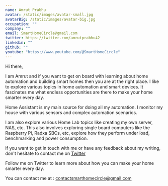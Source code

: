```yaml
---
name: Amrut Prabhu
avatar: /static/images/avatar-small.jpg
avatarBig: /static/images/avatar-big.jpg
occupation: ""
company: ""
email: SmartHomeCircle@gmail.com
twitter: https://twitter.com/amrutprabhu42
linkedin: ""
github: ""
youtube: "https://www.youtube.com/@SmartHomeCircle"
---
```


Hi there,

I am Amrut and if you want to get on board with learning about home automation and building smart homes then you are at the right place. I like to explore various topics in home automation and smart devices. It fascinates me what endless opportunities are there to make your home smarter every day.

Home Assistant is my main source for doing all my automation. I monitor my house with various sensors and complex automation scenarios.

I am also explore various Home Lab topics like creating my own server, NAS, etc. This also involves exploring single board computers like the Raspberry Pi, Radxa SBCs, etc, explore how they perform under load, benchmarking and power consumption. 

If you want to get in touch with me or have any feedback about my writing, don't hesitate to contact me on [Twitter](https://twitter.com/smarthomecircle)

Follow me on Twitter to learn more about how you can make your home smarter every day. 

You can contact me at : <a href="mailto:contactsmarthomecircle@gmail.com">contactsmarthomecircle@gmail.com</a>
